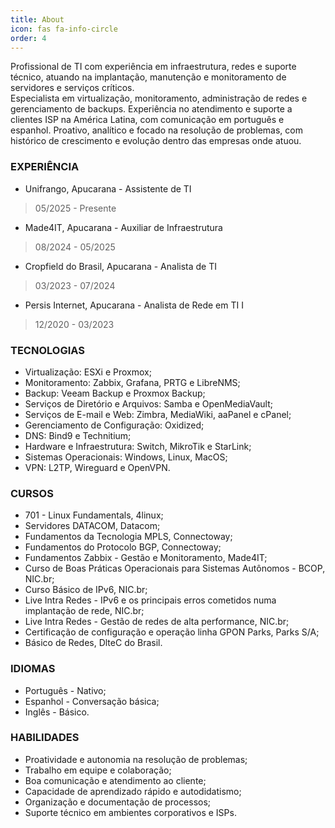 ```yaml
---
title: About
icon: fas fa-info-circle
order: 4
---
```


Profissional de TI com experiência em infraestrutura, redes e suporte técnico, atuando na implantação, manutenção e monitoramento de servidores e serviços críticos.<br>
Especialista em virtualização, monitoramento, administração de redes e gerenciamento de backups. Experiência no atendimento e suporte a clientes ISP na América Latina, com comunicação em português e espanhol. Proativo, analítico e focado na resolução de problemas, com histórico de crescimento e evolução dentro das empresas onde atuou.

### EXPERIÊNCIA
* Unifrango, Apucarana - Assistente de TI
> 05/2025 - Presente
* Made4IT, Apucarana - Auxiliar de Infraestrutura
> 08/2024 - 05/2025
* Cropfield do Brasil, Apucarana - Analista de TI
> 03/2023 - 07/2024
* Persis Internet, Apucarana - Analista de Rede em TI I
> 12/2020 - 03/2023

### TECNOLOGIAS
* Virtualização: ESXi e Proxmox;
* Monitoramento: Zabbix, Grafana, PRTG e LibreNMS;
* Backup: Veeam Backup e Proxmox Backup;
* Serviços de Diretório e Arquivos: Samba e OpenMediaVault;
* Serviços de E-mail e Web: Zimbra, MediaWiki, aaPanel e cPanel;
* Gerenciamento de Configuração: Oxidized;
* DNS: Bind9 e Technitium;
* Hardware e Infraestrutura: Switch, MikroTik e StarLink;
* Sistemas Operacionais: Windows, Linux, MacOS;
* VPN: L2TP, Wireguard e OpenVPN.

### CURSOS
* 701 - Linux Fundamentals, 4linux;
* Servidores DATACOM, Datacom;
* Fundamentos da Tecnologia MPLS, Connectoway;
* Fundamentos do Protocolo BGP, Connectoway;
* Fundamentos Zabbix - Gestão e Monitoramento, Made4IT;
* Curso de Boas Práticas Operacionais para Sistemas Autônomos - BCOP, NIC.br;
* Curso Básico de IPv6, NIC.br;
* Live Intra Redes - IPv6 e os principais erros cometidos numa implantação de rede, NIC.br;
* Live Intra Redes - Gestão de redes de alta performance, NIC.br;
* Certificação de configuração e operação linha GPON Parks, Parks S/A;
* Básico de Redes, DlteC do Brasil.

### IDIOMAS
* Português - Nativo;
* Espanhol - Conversação básica;
* Inglês - Básico.

### HABILIDADES
* Proatividade e autonomia na resolução de problemas;
* Trabalho em equipe e colaboração;
* Boa comunicação e atendimento ao cliente;
* Capacidade de aprendizado rápido e autodidatismo;
* Organização e documentação de processos;
* Suporte técnico em ambientes corporativos e ISPs.
